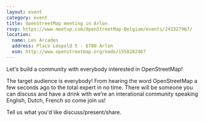 ```yaml
---
layout: event
category: event
title: OpenStreetMap meeting in Arlon
rsvp: https://www.meetup.com/OpenStreetMap-Belgium/events/243327967/
location:
  name: Les Arcades
  address: Place Léopold 5 - 6700 Arlon
  osm: http://www.openstreetmap.org/node/1558282467
---
```


Let's build a community with everybody interested in OpenStreetMap!

The target audience is everybody! From hearing the word OpenStreetMap a few seconds ago to the total expert in no time. There will be someone you can discuss and have a drink with we’re an interational community speaking English, Dutch, French so come join us!

Tell us what you'd like discuss/present/share.
